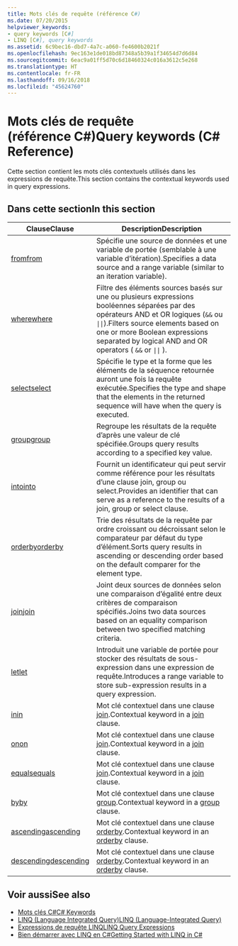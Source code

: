 ```yaml
---
title: Mots clés de requête (référence C#)
ms.date: 07/20/2015
helpviewer_keywords:
- query keywords [C#]
- LINQ [C#], query keywords
ms.assetid: 6c9bec16-dbd7-4a7c-a060-fe4600b2021f
ms.openlocfilehash: 9ec163e1de018bd87348a5b39a1f34654d7d6d84
ms.sourcegitcommit: 6eac9a01ff5d70c6d18460324c016a3612c5e268
ms.translationtype: HT
ms.contentlocale: fr-FR
ms.lasthandoff: 09/16/2018
ms.locfileid: "45624760"
---
```

# <a name="query-keywords-c-reference"></a><span data-ttu-id="68ace-102">Mots clés de requête (référence C#)</span><span class="sxs-lookup"><span data-stu-id="68ace-102">Query keywords (C# Reference)</span></span>

<span data-ttu-id="68ace-103">Cette section contient les mots clés contextuels utilisés dans les expressions de requête.</span><span class="sxs-lookup"><span data-stu-id="68ace-103">This section contains the contextual keywords used in query expressions.</span></span>

## <a name="in-this-section"></a><span data-ttu-id="68ace-104">Dans cette section</span><span class="sxs-lookup"><span data-stu-id="68ace-104">In this section</span></span>

|<span data-ttu-id="68ace-105">Clause</span><span class="sxs-lookup"><span data-stu-id="68ace-105">Clause</span></span>|<span data-ttu-id="68ace-106">Description</span><span class="sxs-lookup"><span data-stu-id="68ace-106">Description</span></span>|
|------------|-----------------|
|[<span data-ttu-id="68ace-107">from</span><span class="sxs-lookup"><span data-stu-id="68ace-107">from</span></span>](from-clause.md)|<span data-ttu-id="68ace-108">Spécifie une source de données et une variable de portée (semblable à une variable d’itération).</span><span class="sxs-lookup"><span data-stu-id="68ace-108">Specifies a data source and a range variable (similar to an iteration variable).</span></span>|
|[<span data-ttu-id="68ace-109">where</span><span class="sxs-lookup"><span data-stu-id="68ace-109">where</span></span>](where-clause.md)|<span data-ttu-id="68ace-110">Filtre des éléments sources basés sur une ou plusieurs expressions booléennes séparées par des opérateurs AND et OR logiques (`&&` ou <code>&#124;&#124;</code>).</span><span class="sxs-lookup"><span data-stu-id="68ace-110">Filters source elements based on one or more Boolean expressions separated by logical AND and OR operators ( `&&` or <code>&#124;&#124;</code> ).</span></span>|
|[<span data-ttu-id="68ace-111">select</span><span class="sxs-lookup"><span data-stu-id="68ace-111">select</span></span>](select-clause.md)|<span data-ttu-id="68ace-112">Spécifie le type et la forme que les éléments de la séquence retournée auront une fois la requête exécutée.</span><span class="sxs-lookup"><span data-stu-id="68ace-112">Specifies the type and shape that the elements in the returned sequence will have when the query is executed.</span></span>|
|[<span data-ttu-id="68ace-113">group</span><span class="sxs-lookup"><span data-stu-id="68ace-113">group</span></span>](group-clause.md)|<span data-ttu-id="68ace-114">Regroupe les résultats de la requête d’après une valeur de clé spécifiée.</span><span class="sxs-lookup"><span data-stu-id="68ace-114">Groups query results according to a specified key value.</span></span>|
|[<span data-ttu-id="68ace-115">into</span><span class="sxs-lookup"><span data-stu-id="68ace-115">into</span></span>](into.md)|<span data-ttu-id="68ace-116">Fournit un identificateur qui peut servir comme référence pour les résultats d’une clause join, group ou select.</span><span class="sxs-lookup"><span data-stu-id="68ace-116">Provides an identifier that can serve as a reference to the results of a join, group or select clause.</span></span>|
|[<span data-ttu-id="68ace-117">orderby</span><span class="sxs-lookup"><span data-stu-id="68ace-117">orderby</span></span>](orderby-clause.md)|<span data-ttu-id="68ace-118">Trie des résultats de la requête par ordre croissant ou décroissant selon le comparateur par défaut du type d’élément.</span><span class="sxs-lookup"><span data-stu-id="68ace-118">Sorts query results in ascending or descending order based on the default comparer for the element type.</span></span>|
|[<span data-ttu-id="68ace-119">join</span><span class="sxs-lookup"><span data-stu-id="68ace-119">join</span></span>](join-clause.md)|<span data-ttu-id="68ace-120">Joint deux sources de données selon une comparaison d’égalité entre deux critères de comparaison spécifiés.</span><span class="sxs-lookup"><span data-stu-id="68ace-120">Joins two data sources based on an equality comparison between two specified matching criteria.</span></span>|
|[<span data-ttu-id="68ace-121">let</span><span class="sxs-lookup"><span data-stu-id="68ace-121">let</span></span>](let-clause.md)|<span data-ttu-id="68ace-122">Introduit une variable de portée pour stocker des résultats de sous-expression dans une expression de requête.</span><span class="sxs-lookup"><span data-stu-id="68ace-122">Introduces a range variable to store sub-expression results in a query expression.</span></span>|
|[<span data-ttu-id="68ace-123">in</span><span class="sxs-lookup"><span data-stu-id="68ace-123">in</span></span>](in.md)|<span data-ttu-id="68ace-124">Mot clé contextuel dans une clause [join](join-clause.md).</span><span class="sxs-lookup"><span data-stu-id="68ace-124">Contextual keyword in a [join](join-clause.md) clause.</span></span>|
|[<span data-ttu-id="68ace-125">on</span><span class="sxs-lookup"><span data-stu-id="68ace-125">on</span></span>](on.md)|<span data-ttu-id="68ace-126">Mot clé contextuel dans une clause [join](join-clause.md).</span><span class="sxs-lookup"><span data-stu-id="68ace-126">Contextual keyword in a [join](join-clause.md) clause.</span></span>|
|[<span data-ttu-id="68ace-127">equals</span><span class="sxs-lookup"><span data-stu-id="68ace-127">equals</span></span>](equals.md)|<span data-ttu-id="68ace-128">Mot clé contextuel dans une clause [join](join-clause.md).</span><span class="sxs-lookup"><span data-stu-id="68ace-128">Contextual keyword in a [join](join-clause.md) clause.</span></span>|
|[<span data-ttu-id="68ace-129">by</span><span class="sxs-lookup"><span data-stu-id="68ace-129">by</span></span>](by.md)|<span data-ttu-id="68ace-130">Mot clé contextuel dans une clause [group](group-clause.md).</span><span class="sxs-lookup"><span data-stu-id="68ace-130">Contextual keyword in a [group](group-clause.md) clause.</span></span>|
|[<span data-ttu-id="68ace-131">ascending</span><span class="sxs-lookup"><span data-stu-id="68ace-131">ascending</span></span>](ascending.md)|<span data-ttu-id="68ace-132">Mot clé contextuel dans une clause [orderby](orderby-clause.md).</span><span class="sxs-lookup"><span data-stu-id="68ace-132">Contextual keyword in an [orderby](orderby-clause.md) clause.</span></span>|
|[<span data-ttu-id="68ace-133">descending</span><span class="sxs-lookup"><span data-stu-id="68ace-133">descending</span></span>](descending.md)|<span data-ttu-id="68ace-134">Mot clé contextuel dans une clause [orderby](orderby-clause.md).</span><span class="sxs-lookup"><span data-stu-id="68ace-134">Contextual keyword in an [orderby](orderby-clause.md) clause.</span></span>|

## <a name="see-also"></a><span data-ttu-id="68ace-135">Voir aussi</span><span class="sxs-lookup"><span data-stu-id="68ace-135">See also</span></span>

- [<span data-ttu-id="68ace-136">Mots clés C#</span><span class="sxs-lookup"><span data-stu-id="68ace-136">C# Keywords</span></span>](index.md)
- [<span data-ttu-id="68ace-137">LINQ (Language Integrated Query)</span><span class="sxs-lookup"><span data-stu-id="68ace-137">LINQ (Language-Integrated Query)</span></span>](../../programming-guide/concepts/linq/index.md)
- [<span data-ttu-id="68ace-138">Expressions de requête LINQ</span><span class="sxs-lookup"><span data-stu-id="68ace-138">LINQ Query Expressions</span></span>](../../../csharp/programming-guide/linq-query-expressions/index.md)
- [<span data-ttu-id="68ace-139">Bien démarrer avec LINQ en C#</span><span class="sxs-lookup"><span data-stu-id="68ace-139">Getting Started with LINQ in C#</span></span>](../../../csharp/programming-guide/concepts/linq/getting-started-with-linq.md)